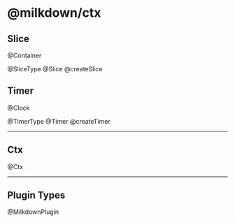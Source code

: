 # @milkdown/ctx

## Slice

@Container

@SliceType
@Slice
@createSlice

## Timer

@Clock

@TimerType
@Timer
@createTimer

---

## Ctx

@Ctx

---

## Plugin Types

@MilkdownPlugin
